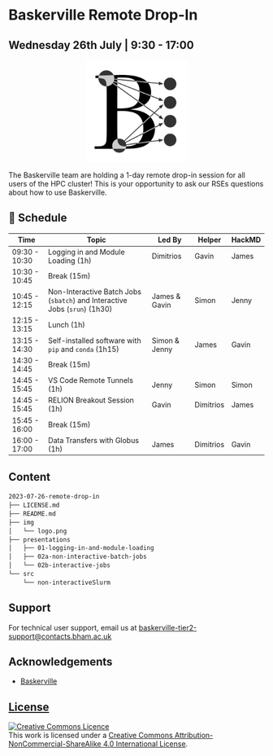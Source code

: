 # Baskerville Remote Drop-In

## Wednesday 26th July | 9:30 - 17:00

<center><img src="img/logo.png" alt="baskerville-logo" width="200"/></center>

The Baskerville team are holding a 1-day remote drop-in session for all users of the HPC cluster! This is your opportunity to ask our RSEs questions about how to use Baskerville.

## :calendar: Schedule

| Time          | Topic                                                                            | Led By | Helper | HackMD |
| ------------- | -------------------------------------------------------------------------------- | ------ | ------ | ------ |
| 09:30 - 10:30 | Logging in and Module Loading (1h)                                           | Dimitrios       |  Gavin      | James        |
| 10:30 - 10:45 | Break (15m)                                                                           |        |        |        |
| 10:45 - 12:15 | Non-Interactive Batch Jobs (`sbatch`) and Interactive Jobs (`srun`)  (1h30) | James & Gavin | Simon       | Jenny       |
| 12:15 - 13:15 | Lunch (1h)                                                                           |        |        |        |
| 13:15 - 14:30 | Self-installed software with `pip` and `conda`  (1h15)                      | Simon & Jenny | James       | Gavin       |
| 14:30 - 14:45 | Break (15m)                                                                           |        |        |        |
| 14:45 - 15:45 | VS Code Remote Tunnels  (1h)                                                 | Jenny  |  Simon      | Simon        |
| 14:45 - 15:45 | RELION Breakout Session (1h)                                                     | Gavin  | Dimitrios       | James       |
| 15:45 - 16:00 | Break (15m)                                                                            |        |        |        |
| 16:00 - 17:00 | Data Transfers with Globus  (1h)                                             | James  | Dimitrios       |  Gavin      |

## Content

```bash
2023-07-26-remote-drop-in
├── LICENSE.md
├── README.md
├── img
│   └── logo.png
├── presentations
│   ├── 01-logging-in-and-module-loading
│   ├── 02a-non-interactive-batch-jobs
│   └── 02b-interactive-jobs
└── src
    └── non-interactiveSlurm
```

## Support

For technical user support, email us at baskerville-tier2-support@contacts.bham.ac.uk

## Acknowledgements

* [Baskerville](https://github.com/baskerville-hpc)

## [License](LICENSE.md)

<a rel="license" href="http://creativecommons.org/licenses/by-nc-sa/4.0/"><img alt="Creative Commons Licence" style="border-width:0" src="https://i.creativecommons.org/l/by-nc-sa/4.0/88x31.png" /></a><br />This work is licensed under a <a rel="license" href="http://creativecommons.org/licenses/by-nc-sa/4.0/">Creative Commons Attribution-NonCommercial-ShareAlike 4.0 International License</a>.

